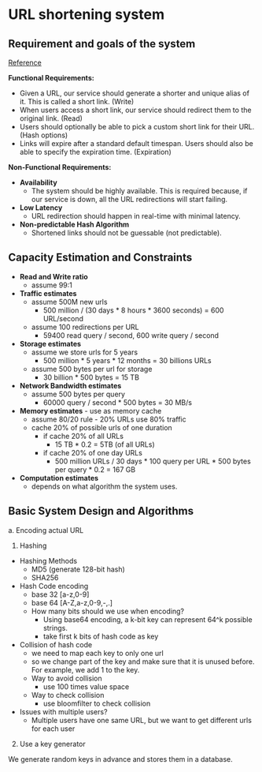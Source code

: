 # URL shortening system

## Requirement and goals of the system

[Reference](https://www.educative.io/collection/page/5668639101419520/5649050225344512/5668600916475904?affiliate_id=5082902844932096&gclid=CjwKCAjwpeXeBRA6EiwAyoJPKhOf_cbEXY5ogUOgfAI9nV5RvArGPSAuWIYaqpN-OHgfab-LWrjiqhoCNPkQAvD_BwE#utm_source=google&utm_medium=cpc&utm_campaign=grokking-manual)

**Functional Requirements:**

- Given a URL, our service should generate a shorter and unique alias of it. This is called a short link. (Write)
- When users access a short link, our service should redirect them to the original link. (Read)
- Users should optionally be able to pick a custom short link for their URL. (Hash options)
- Links will expire after a standard default timespan. Users should also be able to specify the expiration time. (Expiration)

**Non-Functional Requirements:**

- **Availability**
    - The system should be highly available. This is required because, if our service is down, all the URL redirections will start failing.
- **Low Latency**
    - URL redirection should happen in real-time with minimal latency.
- **Non-predictable Hash Algorithm**
    - Shortened links should not be guessable (not predictable).

## Capacity Estimation and Constraints

- **Read and Write ratio**
    - assume 99:1
- **Traffic estimates**
    - assume 500M new urls
        - 500 million / (30 days * 8 hours * 3600 seconds) = 600 URL/second
    - assume 100 redirections per URL
        - 59400 read query / second, 600 write query / second
- **Storage estimates**
    - assume we store urls for 5 years
        - 500 million * 5 years * 12 months = 30 billions URLs
    - assume 500 bytes per url for storage
        - 30 billion * 500 bytes = 15 TB
- **Network Bandwidth estimates**
    - assume 500 bytes per query
        - 60000 query / second * 500 bytes = 30 MB/s
- **Memory estimates** - use as memory cache
    - assume 80/20 rule - 20% URLs use 80% traffic
    - cache 20% of possible urls of one duration
        - if cache 20% of all URLs
            - 15 TB * 0.2 = 5TB (of all URLs)
        - if cache 20% of one day URLs
            - 500 million URLs / 30 days * 100 query per URL * 500 bytes per query * 0.2 = 167 GB
- **Computation estimates**
    - depends on what algorithm the system uses.
    
## Basic System Design and Algorithms

a. Encoding actual URL

1. Hashing
- Hashing Methods
    - MD5 (generate 128-bit hash)
    - SHA256
- Hash Code encoding
    - base 32 [a-z,0-9]
    - base 64 [A-Z,a-z,0-9,-,.]
    - How many bits should we use when encoding?
        - Using base64 encoding, a k-bit key can represent 64^k possible strings.
        - take first k bits of hash code as key
- Collision of hash code
    - we need to map each key to only one url
    - so we change part of the key and make sure that it is unused before. For example, we add 1 to the key.
    - Way to avoid collision
        - use 100 times value space
    - Way to check collision
        - use bloomfilter to check collision
- Issues with multiple users?
    - Multiple users have one same URL, but we want to get different urls for each user
    
2. Use a key generator
        
We generate random keys in advance and stores them in a database.





